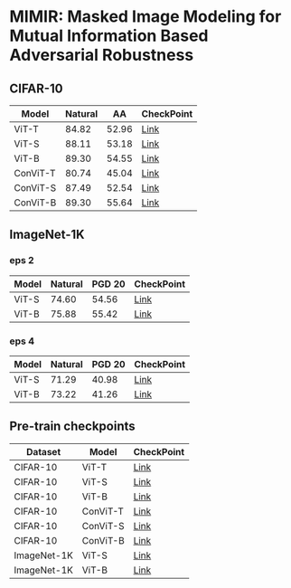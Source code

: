 # MIMIR: Masked Image Modeling for Mutual Information Based Adversarial Robustness



## CIFAR-10

|  Model | Natural | AA | CheckPoint |
|  ----  | ----  | ----  | ----  |
|  ViT-T | 84.82 | 52.96 | [Link](https://drive.google.com/drive/folders/1i40L0tK4UY16DVXljZV2X2fo2PniwsBV?usp=drive_link) |
|  ViT-S | 88.11 | 53.18 | [Link](https://drive.google.com/drive/folders/1C-5I-Gmt3AQA6dIcQ_285LNUHO0m6sZ-?usp=drive_link) |
|  ViT-B | 89.30 | 54.55 | [Link](https://drive.google.com/drive/folders/1yjki5ICIH-vNsSx8RGkKinUhWE6SNp1m?usp=drive_link) |
|  ConViT-T | 80.74 | 45.04 | [Link](https://drive.google.com/drive/folders/14gHxaT_fn94quZagNv-TR8WTuEvRh39D?usp=drive_link) |
|  ConViT-S | 87.49 | 52.54 | [Link](https://drive.google.com/drive/folders/1YEluyokNSP1kO_Yxs-cPI5HMe4UJJsJq?usp=drive_link) |
|  ConViT-B | 89.30 | 55.64 | [Link](https://drive.google.com/drive/folders/1Loyoy8GvS1mxmK7QrKLkyci0QrSkakQ4?usp=drive_link) |


## ImageNet-1K
### eps 2
|  Model | Natural | PGD 20 | CheckPoint |
|  ----  | ----  | ----  | ----  |
|  ViT-S | 74.60 | 54.56 | [Link](https://drive.google.com/drive/folders/1wSG3J1JwZccMhiAigMpD9KoHzEKxY9xr?usp=drive_link) |
|  ViT-B | 75.88 | 55.42 | [Link](https://drive.google.com/drive/folders/1BgDoMPnq7M5Y34mgHdBX1WoNsZGLJR1W?usp=drive_link) |

### eps 4
|  Model | Natural | PGD 20 | CheckPoint |
|  ----  | ----  | ----  | ----  |
|  ViT-S | 71.29 | 40.98 | [Link](https://drive.google.com/drive/folders/1c42Y_1pdC5iRTyv66P6tEehetuh-r1v9?usp=drive_link) |
|  ViT-B | 73.22 | 41.26 | [Link](https://drive.google.com/drive/folders/1YMP5Mk3mBcdg8y2A1e0nmu3XHOtdKwHg?usp=drive_link) |


## Pre-train checkpoints
|  Dataset | Model | CheckPoint |
|  ----  | ----  | ---- |
| CIFAR-10 |  ViT-T | [Link](https://drive.google.com/drive/folders/1ogRUP_vKRnG9XvTwB0xLqVBf3Ag3Sk-f?usp=drive_link)  |
| CIFAR-10 |  ViT-S | [Link](https://drive.google.com/drive/folders/1DLWuUH1egDU3axXz9Gx2yEFmnE0JBzBX?usp=drive_link)  |
| CIFAR-10 |  ViT-B | [Link](https://drive.google.com/drive/folders/1WI1b6N_tP23INFvrAOYdTc8bd6aROsg8?usp=drive_link)  |
| CIFAR-10 |  ConViT-T | [Link](https://drive.google.com/drive/folders/1YvQz2QUcc1Z9weg9FHk-fTQG9qwSEhWR?usp=drive_link)  |
| CIFAR-10 |  ConViT-S | [Link](https://drive.google.com/drive/folders/1LGz5YoBnnm32z3y6pT_dUM9cHzQBLL-2?usp=drive_link)  |
| CIFAR-10 |  ConViT-B | [Link](https://drive.google.com/drive/folders/1mJekoZw2imovMP7fhGoApfQ6uOlGvYWT?usp=drive_link)  |
| ImageNet-1K |  ViT-S | [Link](https://drive.google.com/drive/folders/1eXPQxNwJXyBknb42sq1yT7hCj31SjqTS?usp=drive_link)  |
| ImageNet-1K |  ViT-B | [Link](https://drive.google.com/drive/folders/1nUTPSelq18h3k7xe9CBv6yx8CHHYPotM?usp=drive_link)  |
